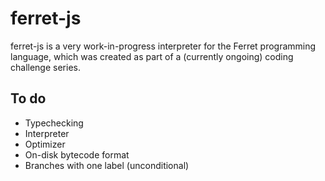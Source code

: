# ferret-js

ferret-js is a very work-in-progress interpreter for the Ferret programming language, which was created as part of a (currently ongoing) coding challenge series.

## To do
- Typechecking
- Interpreter
- Optimizer
- On-disk bytecode format
- Branches with one label (unconditional)
